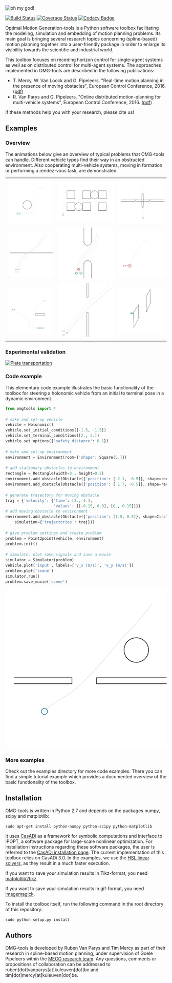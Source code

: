 <img width=800 src="https://github.com/meco-group/omg-tools/blob/develop/doc/banner.svg" alt="oh my god!"/>

[![Build Status](https://travis-ci.org/meco-group/omg-tools.svg?branch=master)](https://travis-ci.org/meco-group/omg-tools) [![Coverage Status](https://coveralls.io/repos/github/meco-group/omg-tools/badge.svg?branch=master)](https://coveralls.io/github/meco-group/omg-tools?branch=master)
[![Codacy Badge](https://api.codacy.com/project/badge/grade/a44dd52c358e4cd09b12585915738627)](https://www.codacy.com/app/joris-gillis42/omg-tools)

Optimal Motion Generation-tools is a Python software toolbox facilitating the modeling, simulation and embedding of motion planning problems. Its main goal is bringing several research topics concerning (spline-based) motion planning together into a user-friendly package in order to enlarge its visibility towards the scientific and industrial world.

This toolbox focuses on receding horizon control for single-agent systems as well as on distributed control for multi-agent systems. The approaches implemented in OMG-tools are described in the following publications:
* T. Mercy, W. Van Loock and G. Pipeleers. "Real-time motion planning in the presence of moving obstacles", European Control Conference, 2016. ([pdf](https://lirias.kuleuven.be/bitstream/123456789/538718/1/TimMercy_2016_ECC.pdf))
* R. Van Parys and G. Pipeleers. "Online distributed motion-planning for multi-vehicle systems", European Control Conference, 2016. ([pdf](https://lirias.kuleuven.be/bitstream/123456789/526758/3/RubenVanParys_2016_ECC.pdf))

If these methods help you with your research, please cite us!

## Examples
### Overview
The animations below give an overview of typical problems that OMG-tools can handle. Different vehicle types find their way in an obstructed environment. Also cooperating multi-vehicle systems, moving in formation or performing a rendez-vous task, are demonstrated.
<!-- <table style="border: none; border-collapse: collapse;" border="0" cellspacing="0" cellpadding="0" width="100%" align="center">
<tr>
<td align="center" valign="center">
<img src="./doc/gifs/bicycle.gif" alt="Point-to-point motion of bicycle model"/>
</td>
<td align="center" valign="center">
<img src="./doc/gifs/warehouse.gif" alt="Holonomic vehicle finding its way in a warehouse"/>
</td>
</tr>
<tr>
<td align="center" valign="center">
<img src="./doc/gifs/revolving_door.gif" alt="Holonomic vehicle passing through a revolving door"/>
</td>
<td align="center" valign="center">
<img src="./doc/gifs/formation_quad_rotatingwall.gif" alt="Formation of quadrotor with rotating wall"/>
</td>
</tr>
<tr>
<td align="center" valign="center">
<img src="./doc/gifs/formation_dubins.gif" alt="Dubins vehicles moving in relative formation"/>
</td>
<td align="center" valign="center">
<img src="./doc/gifs/trailer.gif" alt="Dubins vehicle with trailer"/>
</td>
</tr>
<tr>
<td align="center" valign="center">
<img src="./doc/gifs/platform_landing.gif" alt="Quadrotors landing on platform"/>
</td>
<td align="center" valign="center">
<img src="./doc/gifs/formation_quad_ufo.gif" alt="Quadrotors avoiding a UFO"/>
</td>
</tr>
<tr>
<td align="center" valign="center">
<img src="./doc/gifs/plate.gif" alt="Plate in and out of machine"/>
</td>
<td aliggn="center" valign="center">
<img src="./doc/gifs/3dquadrotor.gif" alt="3D quadrotor in obstructed environment"/>
</td>
</tr>
</table> -->

<table style="border: none; border-collapse: collapse;" border="0" cellspacing="0" cellpadding="0" width="100%" align="center">
<tr>
<td align="center" valign="center">
<img src="./doc/gifs/bicycle.gif" alt="Point-to-point motion of bicycle model"/>
</td>
<td align="center" valign="center">
<img src="./doc/gifs/warehouse.gif" alt="Holonomic vehicle finding its way in a warehouse"/>
</td>
<td align="center" valign="center">
<img src="./doc/gifs/revolving_door.gif" alt="Holonomic vehicle passing through a revolving door"/>
</td>
<tr>
<td align="center" valign="center">
<img src="./doc/gifs/formation_quad_rotatingwall.gif" alt="Formation of quadrotor with rotating wall"/>
</td>
<td align="center" valign="center">
<img src="./doc/gifs/formation_dubins.gif" alt="Dubins vehicles moving in relative formation"/>
</td>
<td align="center" valign="center">
<img src="./doc/gifs/trailer.gif" alt="Dubins vehicle with trailer"/>
</td>
</tr>
<tr>
<td align="center" valign="center">
<img src="./doc/gifs/platform_landing.gif" alt="Quadrotors landing on platform"/>
</td>
<td align="center" valign="center">
<img src="./doc/gifs/formation_quad_ufo.gif" alt="Quadrotors avoiding a UFO"/>
</td>
<td aliggn="center" valign="center">
<img src="./doc/gifs/3dquadrotor.gif" alt="3D quadrotor in obstructed environment"/>
</td>
</tr>
</table>

### Experimental validation
[![Plate transportation](https://img.youtube.com/vi/8GDlWS1OOOM/0.jpg)](https://www.youtube.com/watch?v=8GDlWS1OOOM)

### Code example
This elementary code example illustrates the basic functionality of the toolbox for steering a holonomic vehicle from an initial to terminal pose in a dynamic environment.

```python
from omgtools import *

# make and set-up vehicle
vehicle = Holonomic()
vehicle.set_initial_conditions([-1.5, -1.5])
vehicle.set_terminal_conditions([2., 2.])
vehicle.set_options({'safety_distance': 0.1})

# make and set-up environment
environment = Environment(room={'shape': Square(5.)})

# add stationary obstacles to environment
rectangle = Rectangle(width=3., height=0.2)
environment.add_obstacle(Obstacle({'position': [-2.1, -0.5]}, shape=rectangle))
environment.add_obstacle(Obstacle({'position': [ 1.7, -0.5]}, shape=rectangle))

# generate trajectory for moving obstacle
traj = {'velocity': {'time': [3., 4.],
                     'values': [[-0.15, 0.0], [0., 0.15]]}}
# add moving obstacle to environment
environment.add_obstacle(Obstacle({'position': [1.5, 0.5]}, shape=Circle(0.4),
    simulation={'trajectories': traj}))

# give problem settings and create problem
problem = Point2point(vehicle, environment)
problem.init()

# simulate, plot some signals and save a movie
simulator = Simulator(problem)
vehicle.plot('input', labels=['v_x (m/s)', 'v_y (m/s)'])
problem.plot('scene')
simulator.run()
problem.save_movie('scene')
```
<div align="center">
<img src="./doc/gifs/p2p_holonomic.gif" alt="Point-to-point motion of holonomic vehicle"/>
</div>

### More examples
Check out the examples directory for more code examples. There you can find a simple tutorial example which provides a documented overview of the basic functionality of the toolbox.

## Installation
OMG-tools is written in Python 2.7 and depends on the packages numpy, scipy and matplotlib:

`sudo apt-get install python-numpy python-scipy python-matplotlib`

It uses [CasADi](http://casadi.org) as a framework for symbolic computations and interface to IPOPT, a software package for large-scale nonlinear optimization. For installation instructions regarding these software packages, the user is referred to the [CasADi installation page](http://install.casadi.org). The current implementation of this toolbox relies on CasADi 3.0. In the examples, we use the [HSL linear solvers](https://github.com/casadi/casadi/wiki/Obtaining-HSL), as they result in a much faster execution.

If you want to save your simulation results in Tikz-format, you need [matplotlib2tikz](https://github.com/nschloe/matplotlib2tikz).

If you want to save your simulation results in gif-format, you need [imagemagick](www.imagemagick.org).

To install the toolbox itself, run the following command in the root directory of this repository:

`sudo python setup.py install`

## Authors
OMG-tools is developed by Ruben Van Parys and Tim Mercy as part of their research in spline-based motion planning, under supervision of Goele Pipeleers within the [MECO research team](https://www.mech.kuleuven.be/en/pma/research/meco). Any questions, comments or propositions of collaboration can be addressed to ruben[dot]vanparys[at]kuleuven[dot]be and tim[dot]mercy[at]kuleuven[dot]be.
